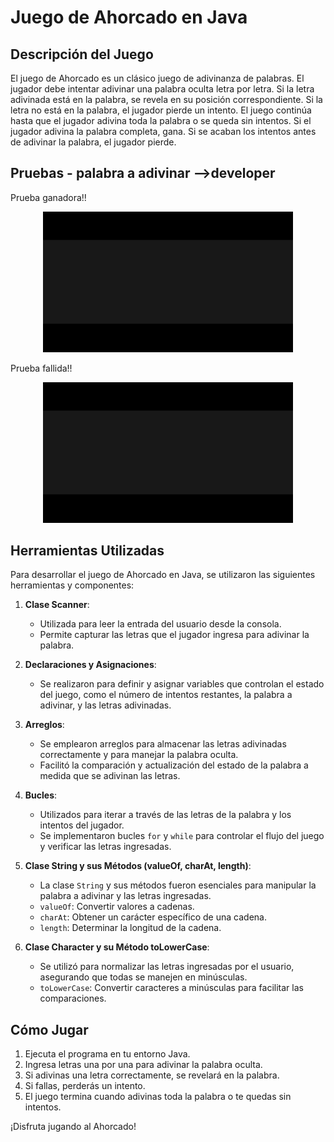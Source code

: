 # Juego de Ahorcado en Java

## Descripción del Juego

El juego de Ahorcado es un clásico juego de adivinanza de palabras. El jugador debe intentar adivinar una palabra oculta letra por letra. Si la letra adivinada está en la palabra, se revela en su posición correspondiente. Si la letra no está en la palabra, el jugador pierde un intento. El juego continúa hasta que el jugador adivina toda la palabra o se queda sin intentos. Si el jugador adivina la palabra completa, gana. Si se acaban los intentos antes de adivinar la palabra, el jugador pierde.

## Pruebas - palabra a adivinar -->developer

Prueba ganadora!!
<p align = "center">
<img src="https://raw.githubusercontent.com/RendevMq/MyGIFS/main/correctAhorcado.gif" width=400>
</p>

Prueba fallida!!
<p align = "center">
<img src="https://raw.githubusercontent.com/RendevMq/MyGIFS/main/incorrectAhorcado.gif" width=400>
</p>

## Herramientas Utilizadas

Para desarrollar el juego de Ahorcado en Java, se utilizaron las siguientes herramientas y componentes:

1. **Clase Scanner**:
    - Utilizada para leer la entrada del usuario desde la consola.
    - Permite capturar las letras que el jugador ingresa para adivinar la palabra.

2. **Declaraciones y Asignaciones**:
    - Se realizaron para definir y asignar variables que controlan el estado del juego, como el número de intentos restantes, la palabra a adivinar, y las letras adivinadas.

3. **Arreglos**:
    - Se emplearon arreglos para almacenar las letras adivinadas correctamente y para manejar la palabra oculta.
    - Facilitó la comparación y actualización del estado de la palabra a medida que se adivinan las letras.

4. **Bucles**:
    - Utilizados para iterar a través de las letras de la palabra y los intentos del jugador.
    - Se implementaron bucles `for` y `while` para controlar el flujo del juego y verificar las letras ingresadas.

5. **Clase String y sus Métodos (valueOf, charAt, length)**:
    - La clase `String` y sus métodos fueron esenciales para manipular la palabra a adivinar y las letras ingresadas.
    - `valueOf`: Convertir valores a cadenas.
    - `charAt`: Obtener un carácter específico de una cadena.
    - `length`: Determinar la longitud de la cadena.

6. **Clase Character y su Método toLowerCase**:
    - Se utilizó para normalizar las letras ingresadas por el usuario, asegurando que todas se manejen en minúsculas.
    - `toLowerCase`: Convertir caracteres a minúsculas para facilitar las comparaciones.

## Cómo Jugar

1. Ejecuta el programa en tu entorno Java.
2. Ingresa letras una por una para adivinar la palabra oculta.
3. Si adivinas una letra correctamente, se revelará en la palabra.
4. Si fallas, perderás un intento.
5. El juego termina cuando adivinas toda la palabra o te quedas sin intentos.

¡Disfruta jugando al Ahorcado!

